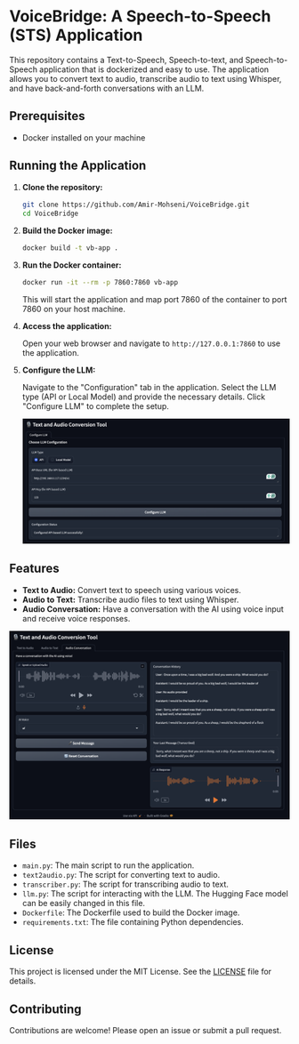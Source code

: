 # VoiceBridge: A Speech-to-Speech (STS) Application

This repository contains a Text-to-Speech, Speech-to-text, and Speech-to-Speech application that is dockerized and easy to use. The application allows you to convert text to audio, transcribe audio to text using Whisper, and have back-and-forth conversations with an LLM.

## Prerequisites

- Docker installed on your machine

## Running the Application

1. **Clone the repository:**

    ```sh
    git clone https://github.com/Amir-Mohseni/VoiceBridge.git
    cd VoiceBridge
    ```

2. **Build the Docker image:**

    ```sh
    docker build -t vb-app .
    ```

3. **Run the Docker container:**

    ```sh
    docker run -it --rm -p 7860:7860 vb-app
    ```

    This will start the application and map port 7860 of the container to port 7860 on your host machine.

4. **Access the application:**

    Open your web browser and navigate to `http://127.0.0.1:7860` to use the application.

5. **Configure the LLM:**

    Navigate to the "Configuration" tab in the application. Select the LLM type (API or Local Model) and provide the necessary details. Click "Configure LLM" to complete the setup.

    ![Configuration Example](docs/configuration.png)

## Features

- **Text to Audio:** Convert text to speech using various voices.
- **Audio to Text:** Transcribe audio files to text using Whisper.
- **Audio Conversation:** Have a conversation with the AI using voice input and receive voice responses.

![App Showcase](docs/App.png)

## Files

- `main.py`: The main script to run the application.
- `text2audio.py`: The script for converting text to audio.
- `transcriber.py`: The script for transcribing audio to text.
- `llm.py`: The script for interacting with the LLM. The Hugging Face model can be easily changed in this file.
- `Dockerfile`: The Dockerfile used to build the Docker image.
- `requirements.txt`: The file containing Python dependencies.

## License

This project is licensed under the MIT License. See the [LICENSE](LICENSE) file for details.

## Contributing

Contributions are welcome! Please open an issue or submit a pull request.
